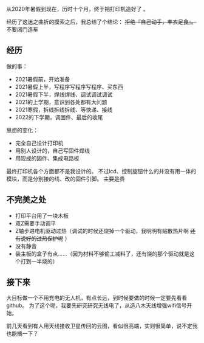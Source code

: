 从2020年暑假到现在，历时十个月，终于把打印机造好了 。


经历了这迷之曲折的摸索之后，我总结了个结论： ~~拒绝『自己动手，丰衣足食』。~~ 不要闭门造车
## 经历
做的事：
- 2021暑假前，开始准备
- 2021暑假上半，写程序写程序写程序、买东西
- 2021暑假下半，焊线焊线、调试调试调试
- 2021的上学期，意识到各处都有大问题
- 2021寒假，拆线拆线拆线、等快递、接线
- 2022的下学期，调固件、最后的收尾

思想的变化：
- 完全自己设计打印机
- 用别人设计的，自己写固件焊线
- 用现成的固件、集成电路板

最终打印机各个方面都不是我设计的。
不过lcd、控制旋钮什么的并没有用一体的模块，而是分别接的线、改的固件引脚。 ~~主要是贵~~

## 不完美之处
- 打印平台用了一块木板
- 双Z需要手动调平
- Z轴步进电机驱动过热（调试的时候还烧掉一个驱动，我明明有贴散热片啊 ~~还有说好的过热保护呢~~ ）
- 没有静音
- 装主板的盒子有点……（因为材料不够偷工减料了，还有烧的那个驱动就是这个打到一半烧的）

## 接下来
大目标做一个不用充电的无人机，有点长远，到时候要做的时候一定要先看看github。
为了这个呢，我要先研究研究无线电了，从造八木天线增强wifi信号开始。
 
前几天看到有人用天线接收卫星传回的云图，看似很高端，实则很简单，说不定我也能搞一下？
 


